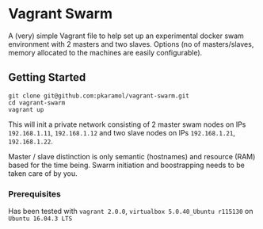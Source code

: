 # Vagrant Swarm

A (very) simple Vagrant file to help set up an experimental docker swam environment with 2 masters and two slaves.
Options (no of masters/slaves, memory allocated to the machines are easily configurable).

## Getting Started

```
git clone git@github.com:pkaramol/vagrant-swarm.git
cd vagrant-swarm
vagrant up
```

This will init a private network consisting of 2 master swam nodes on IPs `192.168.1.11`, `192.168.1.12` and two slave nodes on IPs `192.168.1.21`, `192.168.1.22`.

Master / slave distinction is only semantic (hostnames) and resource (RAM) based for the time being.
Swarm initiation and boostrapping needs to be taken care of by you.

### Prerequisites

Has been tested with `vagrant 2.0.0`, `virtualbox 5.0.40_Ubuntu r115130` on `Ubuntu 16.04.3 LTS`
